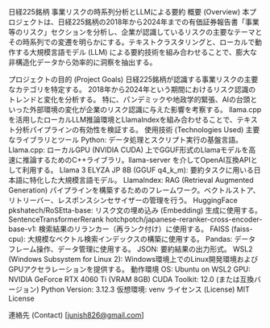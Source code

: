 日経225銘柄 事業リスクの時系列分析とLLMによる要約
概要 (Overview)
本プロジェクトは、日経225銘柄の2018年から2024年までの有価証券報告書「事業等のリスク」セクションを分析し、企業が認識しているリスクの主要なテーマとその時系列での変遷を明らかにする。テキストクラスタリングと、ローカルで動作する大規模言語モデル (LLM) による要約技術を組み合わせることで、膨大な非構造化データから効率的に洞察を抽出する。

プロジェクトの目的 (Project Goals)
日経225銘柄が認識する事業リスクの主要なカテゴリを特定する。
2018年から2024年という期間におけるリスク認識のトレンドと変化を分析する。
特に、パンデミックや地政学的緊張、AIの台頭といった外部環境の変化が企業のリスク認識に与えた影響を考察する。
llama.cpp を活用したローカルLLM推論環境とLlamaIndexを組み合わせることで、テキスト分析パイプラインの有効性を検証する。
使用技術 (Technologies Used)
主要なライブラリとツール
Python: データ処理とスクリプト実行の基盤言語。
Llama.cpp: ローカルGPU (NVIDIA CUDA) 上でGGUF形式のLlamaモデルを高速に推論するためのC++ライブラリ。llama-server を介してOpenAI互換APIとして利用する。
Llama 3 ELYZA JP 8B (GGUF q4_k_m): 要約タスクに用いる日本語に特化した大規模言語モデル。
LlamaIndex: RAG (Retrieval Augmented Generation) パイプラインを構築するためのフレームワーク。ベクトルストア、リトリーバー、レスポンスシンセサイザーの管理を行う。
HuggingFace pkshatech/RoSEtta-base: リスク文の埋め込み (Embedding) 生成に使用する。
SentenceTransformerRerank hotchpotch/japanese-reranker-cross-encoder-base-v1: 検索結果のリランカー（再ランク付け）に使用する。
FAISS (faiss-cpu): 大規模なベクトル検索インデックスの構築に使用する。
Pandas: データフレーム操作、データ管理に使用する。
JSON: 要約結果の出力形式。
WSL2 (Windows Subsystem for Linux 2): Windows環境上でのLinux開発環境およびGPUアクセラレーションを提供する。
動作環境
OS: Ubuntu on WSL2
GPU: NVIDIA GeForce RTX 4060 Ti (VRAM 8GB)
CUDA Toolkit: 12.0 (または互換バージョン)
Python Version: 3.12.3
仮想環境: venv
ライセンス (License)
MIT License

連絡先 (Contact)
[junish826@gmail.com]